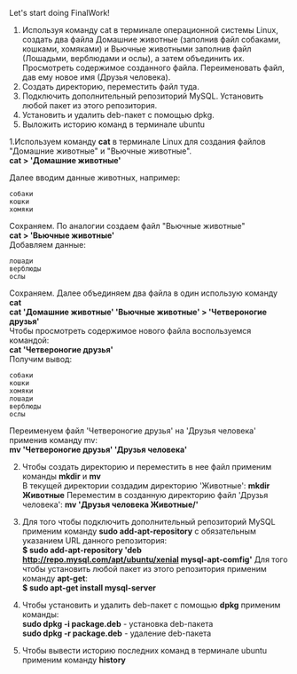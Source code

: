 Let's start doing FinalWork!

1. Используя команду cat в терминале операционной системы Linux, создать
два файла Домашние животные (заполнив файл собаками, кошками,
хомяками) и Вьючные животными заполнив файл (Лошадьми, верблюдами и
ослы), а затем объединить их. Просмотреть содержимое созданного файла.
Переименовать файл, дав ему новое имя (Друзья человека).
2. Создать директорию, переместить файл туда.
3. Подключить дополнительный репозиторий MySQL. Установить любой пакет
из этого репозитория.
4. Установить и удалить deb-пакет с помощью dpkg.
5. Выложить историю команд в терминале ubuntu

1.Используем команду **cat** в терминале Linux для создания файлов "Домашние животные" и "Вьючные животные".  
**cat > 'Домашние животные'**

Далее вводим данные животных, например:
```
собаки
кошки 
хомяки
```
Сохраняем. По аналогии создаем файл "Вьючные животные"   
**cat > 'Вьючные животные'**  
Добавляем данные:
```
лошади
верблюды 
ослы
```
Сохраняем. Далее объединяем два файла в один использую команду **cat**  
**cat 'Домашние животные' 'Вьючные животные' >  'Четвероногие друзья'**  
Чтобы просмотреть содержимое нового файла воспользуемся командой:  
**cat 'Четвероногие друзья'**  
Получим вывод:
```
собаки
кошки 
хомяки
лошади
верблюды 
ослы
```
Переименуем файл 'Четвероногие друзья' на 'Друзья человека' применив команду mv:   
**mv 'Четвероногие друзья' 'Друзья человека'**

2. Чтобы создать директорию и переместить в нее файл применим команды **mkdir** и **mv**  
В текущей директории создадим директорию 'Животные': **mkdir Животные**
Переместим в созданную директорию файл 'Друзья человека': **mv 'Друзья человека Животные/'**

3. Для того чтобы подключить дополнительный репозиторий MySQL применим команду **sudo add-apt-repository** с обязательным указанием URL данного репозитория:  
**$ sudo add-apt-repository 'deb http://repo.mysql.com/apt/ubuntu/xenial mysql-apt-comfig'**
Для того чтобы установить любой пакет из этого репозитория применим команду **apt-get**:    
**$ sudo apt-get install mysql-server**

4. Чтобы установить и удалить deb-пакет с помощью **dpkg** применим команды:   
**sudo dpkg -i package.deb** - установка deb-пакета    
**sudo dpkg -r package.deb** - удаление deb-пакета

5. Чтобы вывести историю последних команд в терминале ubuntu применим команду **history**